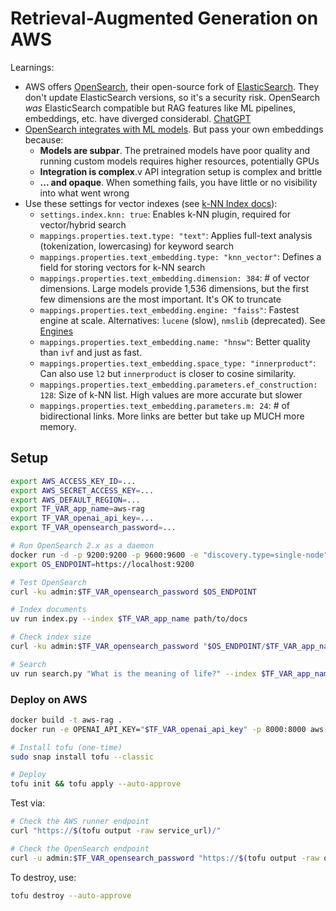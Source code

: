 # Retrieval-Augmented Generation on AWS

Learnings:

- AWS offers [OpenSearch](https://opensearch.org/), their open-source fork of [ElasticSearch](https://www.elastic.co/elasticsearch).
  They don't update ElasticSearch versions, so it's a security risk.
  OpenSearch _was_ ElasticSearch compatible but RAG features like ML pipelines, embeddings, etc. have diverged considerabl. [ChatGPT](https://chatgpt.com/share/6833e9e0-a954-800c-b5c8-89f465cade33)
- [OpenSearch integrates with ML models](https://docs.opensearch.org/docs/latest/ml-commons-plugin/integrating-ml-models/).
  But pass your own embeddings because:
  - **Models are subpar**. The pretrained models have poor quality and running custom models requires higher resources, potentially GPUs
  - **Integration is complex**.v API integration setup is complex and brittle
  - **... and opaque**. When something fails, you have little or no visibility into what went wrong
- Use these settings for vector indexes (see [k-NN Index docs](https://docs.opensearch.org/docs/2.1/search-plugins/knn/knn-index)):
  - `settings.index.knn: true`: Enables k-NN plugin, required for vector/hybrid search
  - `mappings.properties.text.type: "text"`: Applies full-text analysis (tokenization, lowercasing) for keyword search
  - `mappings.properties.text_embedding.type: "knn_vector"`: Defines a field for storing vectors for k-NN search
  - `mappings.properties.text_embedding.dimension: 384`: # of vector dimensions. Large models provide 1,536 dimensions, but the first few dimensions are the most important. It's OK to truncate
  - `mappings.properties.text_embedding.engine: "faiss"`: Fastest engine at scale. Alternatives: `lucene` (slow), `nmslib` (deprecated). See [Engines](https://docs.opensearch.org/docs/latest/field-types/supported-field-types/knn-methods-engines/)
  - `mappings.properties.text_embedding.name: "hnsw"`: Better quality than `ivf` and just as fast.
  - `mappings.properties.text_embedding.space_type: "innerproduct"`: Can also use `l2` but `innerproduct` is closer to cosine similarity.
  - `mappings.properties.text_embedding.parameters.ef_construction: 128`: Size of k-NN list. High values are more accurate but slower
  - `mappings.properties.text_embedding.parameters.m: 24`: # of bidirectional links. More links are better but take up MUCH more memory.

## Setup

```bash
export AWS_ACCESS_KEY_ID=...
export AWS_SECRET_ACCESS_KEY=...
export AWS_DEFAULT_REGION=...
export TF_VAR_app_name=aws-rag
export TF_VAR_openai_api_key=...
export TF_VAR_opensearch_password=...

# Run OpenSearch 2.x as a daemon
docker run -d -p 9200:9200 -p 9600:9600 -e "discovery.type=single-node" -e "OPENSEARCH_INITIAL_ADMIN_PASSWORD=$TF_VAR_opensearch_password" opensearchproject/opensearch:2
export OS_ENDPOINT=https://localhost:9200

# Test OpenSearch
curl -ku admin:$TF_VAR_opensearch_password $OS_ENDPOINT

# Index documents
uv run index.py --index $TF_VAR_app_name path/to/docs

# Check index size
curl -ku admin:$TF_VAR_opensearch_password "$OS_ENDPOINT/$TF_VAR_app_name/_count"

# Search
uv run search.py "What is the meaning of life?" --index $TF_VAR_app_name
```

### Deploy on AWS

```bash
docker build -t aws-rag .
docker run -e OPENAI_API_KEY="$TF_VAR_openai_api_key" -p 8000:8000 aws-rag

# Install tofu (one-time)
sudo snap install tofu --classic

# Deploy
tofu init && tofu apply --auto-approve
```

Test via:

```bash
# Check the AWS runner endpoint
curl "https://$(tofu output -raw service_url)/"

# Check the OpenSearch endpoint
curl -u admin:$TF_VAR_opensearch_password "https://$(tofu output -raw opensearch_endpoint)/_cluster/health?pretty"
```

To destroy, use:

```bash
tofu destroy --auto-approve
```

